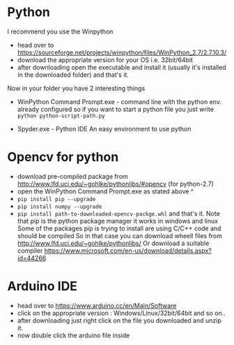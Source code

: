 
# Python
I recommend you use the Winpython
* head over to https://sourceforge.net/projects/winpython/files/WinPython_2.7/2.7.10.3/
* download the appropriate version for your OS i.e. 32bit/64bit
* after downloading open the executable and install it (usually it's installed in the downloaded folder)
and that's it.

Now in your folder you have 2 interesting things
* WinPython Command Prompt.exe - command line with the python env. already configured
so if you want to start a python file you just write `python python-script-path.py`

* Spyder.exe - Python IDE
An easy environment to use python


# Opencv for python
* download pre-compiled package from http://www.lfd.uci.edu/~gohlke/pythonlibs/#opencv (for python-2.7)
* open the WinPython Command Prompt.exe as stated above ^
* `pip install pip --upgrade`
* `pip install numpy --upgrade`
* `pip install path-to-downloaded-opencv-packge.whl`
and that's it.
Note that pip is the python package manager it works in windows and linux
Some of the packages pip is trying to install are using C/C++ code and should be compiled
So in that case you can download wheell files from http://www.lfd.uci.edu/~gohlke/pythonlibs/
Or download a suitable compiler https://www.microsoft.com/en-us/download/details.aspx?id=44266


# Arduino IDE
* head over to https://www.arduino.cc/en/Main/Software
* click on the appropriate version : Windows/Linux/32bit/64bit and so on..
* after downloading just right click on the file you downloaded and unzip it.
* now double click the arduino file inside


